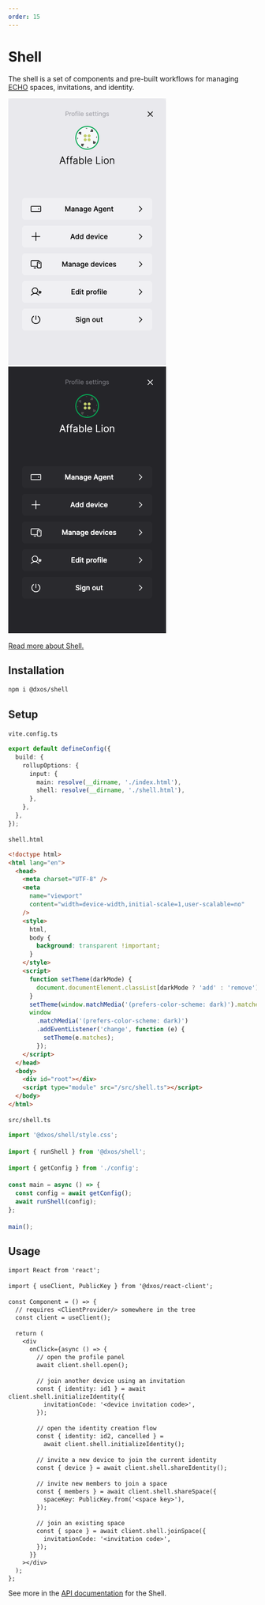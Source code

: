 ```yaml
---
order: 15
---
```


# Shell

The shell is a set of components and pre-built workflows for managing [ECHO](../platform) spaces, invitations, and identity.

<div class="shell-images">
  <img class="light" src="../platform/images/shell-light.png" alt="Shell profile panel" />
  <img class="dark" src="../platform/images/shell-dark.png" alt="Shell profile panel" />
</div>

[Read more about Shell.](../platform/halo.md#shell)

## Installation

```bash
npm i @dxos/shell
```

## Setup

`vite.config.ts`

```ts
export default defineConfig({
  build: {
    rollupOptions: {
      input: {
        main: resolve(__dirname, './index.html'),
        shell: resolve(__dirname, './shell.html'),
      },
    },
  },
});
```

`shell.html`

```html
<!doctype html>
<html lang="en">
  <head>
    <meta charset="UTF-8" />
    <meta
      name="viewport"
      content="width=device-width,initial-scale=1,user-scalable=no"
    />
    <style>
      html,
      body {
        background: transparent !important;
      }
    </style>
    <script>
      function setTheme(darkMode) {
        document.documentElement.classList[darkMode ? 'add' : 'remove']('dark');
      }
      setTheme(window.matchMedia('(prefers-color-scheme: dark)').matches);
      window
        .matchMedia('(prefers-color-scheme: dark)')
        .addEventListener('change', function (e) {
          setTheme(e.matches);
        });
    </script>
  </head>
  <body>
    <div id="root"></div>
    <script type="module" src="/src/shell.ts"></script>
  </body>
</html>
```

`src/shell.ts`

```ts
import '@dxos/shell/style.css';

import { runShell } from '@dxos/shell';

import { getConfig } from './config';

const main = async () => {
  const config = await getConfig();
  await runShell(config);
};

main();
```

## Usage

```tsx file=./snippets/shell.tsx#L5-
import React from 'react';

import { useClient, PublicKey } from '@dxos/react-client';

const Component = () => {
  // requires <ClientProvider/> somewhere in the tree
  const client = useClient();

  return (
    <div
      onClick={async () => {
        // open the profile panel
        await client.shell.open();

        // join another device using an invitation
        const { identity: id1 } = await client.shell.initializeIdentity({
          invitationCode: '<device invitation code>',
        });

        // open the identity creation flow
        const { identity: id2, cancelled } =
          await client.shell.initializeIdentity();

        // invite a new device to join the current identity
        const { device } = await client.shell.shareIdentity();

        // invite new members to join a space
        const { members } = await client.shell.shareSpace({
          spaceKey: PublicKey.from('<space key>'),
        });

        // join an existing space
        const { space } = await client.shell.joinSpace({
          invitationCode: '<invitation code>',
        });
      }}
    ></div>
  );
};
```

See more in the [API documentation](../../api/@dxos/client/classes/Shell.md) for the Shell.
